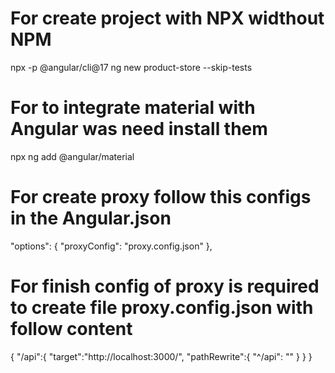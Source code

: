 # For create project with NPX widthout NPM
npx -p @angular/cli@17 ng new product-store --skip-tests

# For to integrate material with Angular was need install them
npx ng add @angular/material 

# For create proxy follow this configs in the Angular.json

 "options": {
     "proxyConfig": "proxy.config.json"
 },

# For finish config of proxy is required to create file proxy.config.json with follow content
{
    "/api":{
        "target":"http://localhost:3000/",
        "pathRewrite":{
            "^/api": ""
        }
    }
}

